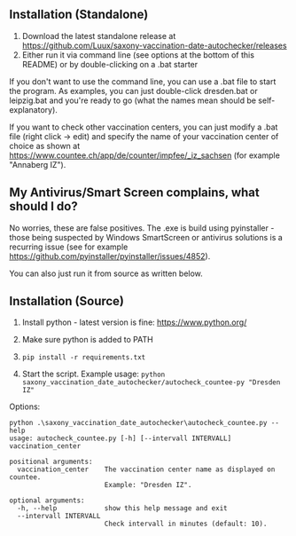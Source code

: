 Installation (Standalone)
------------------------

1. Download the latest standalone release at https://github.com/Luux/saxony-vaccination-date-autochecker/releases
2. Either run it via command line (see options at the bottom of this README) or by double-clicking on a .bat starter

If you don't want to use the command line, you can use a .bat file to start the program.
As examples, you can just double-click dresden.bat or leipzig.bat and you're ready to go (what the names mean should be self-explanatory).

If you want to check other vaccination centers, you can just modify a .bat file (right click -> edit) and specify the name of your vaccination center of choice as shown at https://www.countee.ch/app/de/counter/impfee/_iz_sachsen (for example "Annaberg IZ").


My Antivirus/Smart Screen complains, what should I do?
------------------------------------------------------

No worries, these are false positives. The .exe is build using pyinstaller - those being suspected by Windows SmartScreen or antivirus solutions is a recurring issue (see for example https://github.com/pyinstaller/pyinstaller/issues/4852).

You can also just run it from source as written below.


Installation (Source)
---------------------

1. Install python - latest version is fine: https://www.python.org/

2. Make sure python is added to PATH

3. ```pip install -r requirements.txt```

4. Start the script. Example usage:
```python saxony_vaccination_date_autochecker/autocheck_countee-py "Dresden IZ"```


Options:

```
python .\saxony_vaccination_date_autochecker\autocheck_countee.py --help
usage: autocheck_countee.py [-h] [--intervall INTERVALL] vaccination_center

positional arguments:
  vaccination_center    The vaccination center name as displayed on countee.
                        Example: "Dresden IZ".

optional arguments:
  -h, --help            show this help message and exit
  --intervall INTERVALL
                        Check intervall in minutes (default: 10).
```
